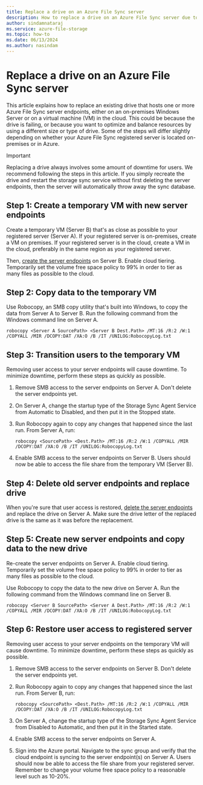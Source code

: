 ```yaml
---
title: Replace a drive on an Azure File Sync server
description: How to replace a drive on an Azure File Sync server due to hardware decommissioning, optimization or end of support. 
author: sindamnataraj
ms.service: azure-file-storage
ms.topic: how-to
ms.date: 06/13/2024
ms.author: nasindam
---
```


# Replace a drive on an Azure File Sync server

This article explains how to replace an existing drive that hosts one or more Azure File Sync server endpoints, either on an on-premises Windows Server or on a virtual machine (VM) in the cloud. This could be because the drive is failing, or because you want to optimize and balance resources by using a different size or type of drive. Some of the steps will differ slightly depending on whether your Azure File Sync registered server is located on-premises or in Azure.

> [!Important]
> Replacing a drive always involves some amount of downtime for users. We recommend following the steps in this article. If you simply recreate the drive and restart the storage sync service without first deleting the server endpoints, then the server will automatically throw away the sync database.


## Step 1: Create a temporary VM with new server endpoints

Create a temporary VM (Server B) that's as close as possible to your registered server (Server A). If your registered server is on-premises, create a VM on premises. If your registered server is in the cloud, create a VM in the cloud, preferably in the same region as your registered server.

Then, [create the server endpoints](file-sync-server-endpoint-create.md) on Server B. Enable cloud tiering. Temporarily set the volume free space policy to 99% in order to tier as many files as possible to the cloud.


## Step 2: Copy data to the temporary VM

Use Robocopy, an SMB copy utility that's built into Windows, to copy the data from Server A to Server B. Run the following command from the Windows command line on Server A.

```console
robocopy <Server A SourcePath> <Server B Dest.Path> /MT:16 /R:2 /W:1 /COPYALL /MIR /DCOPY:DAT /XA:O /B /IT /UNILOG:RobocopyLog.txt
```

## Step 3: Transition users to the temporary VM

Removing user access to your server endpoints will cause downtime. To minimize downtime, perform these steps as quickly as possible.
1.	Remove SMB access to the server endpoints on Server A. Don't delete the server endpoints yet.
2.	On Server A, change the startup type of the Storage Sync Agent Service from Automatic to Disabled, and then put it in the Stopped state.
3.	Run Robocopy again to copy any changes that happened since the last run. From Server A, run:
   
    ```console
  	robocopy <SourcePath> <Dest.Path> /MT:16 /R:2 /W:1 /COPYALL /MIR /DCOPY:DAT /XA:O /B /IT /UNILOG:RobocopyLog.txt
    ```
5.	Enable SMB access to the server endpoints on Server B.
Users should now be able to access the file share from the temporary VM (Server B).

## Step 4: Delete old server endpoints and replace drive

When you're sure that user access is restored, [delete the server endpoints](file-sync-server-endpoint-delete.md) and replace the drive on Server A. Make sure the drive letter of the replaced drive is the same as it was before the replacement.

## Step 5: Create new server endpoints and copy data to the new drive

Re-create the server endpoints on Server A. Enable cloud tiering. Temporarily set the volume free space policy to 99% in order to tier as many files as possible to the cloud.

Use Robocopy to copy the data to the new drive on Server A. Run the following command from the Windows command line on Server B.

```console
robocopy <Server B SourcePath> <Server A Dest.Path> /MT:16 /R:2 /W:1 /COPYALL /MIR /DCOPY:DAT /XA:O /B /IT /UNILOG:RobocopyLog.txt
```

## Step 6: Restore user access to registered server

Removing user access to your server endpoints on the temporary VM will cause downtime. To minimize downtime, perform these steps as quickly as possible.

1.	Remove SMB access to the server endpoints on Server B. Don't delete the server endpoints yet.
2.	Run Robocopy again to copy any changes that happened since the last run. From Server B, run:
   
    ```console
  	robocopy <SourcePath> <Dest.Path> /MT:16 /R:2 /W:1 /COPYALL /MIR /DCOPY:DAT /XA:O /B /IT /UNILOG:RobocopyLog.txt
    ```
3.	On Server A, change the startup type of the Storage Sync Agent Service from Disabled to Automatic, and then put it in the Started state.
4.	Enable SMB access to the server endpoints on Server A.
5.	Sign into the Azure portal. Navigate to the sync group and verify that the cloud endpoint is syncing to the server endpoint(s) on Server A.
Users should now be able to access the file share from your registered server. Remember to change your volume free space policy to a reasonable level such as 10-20%.

